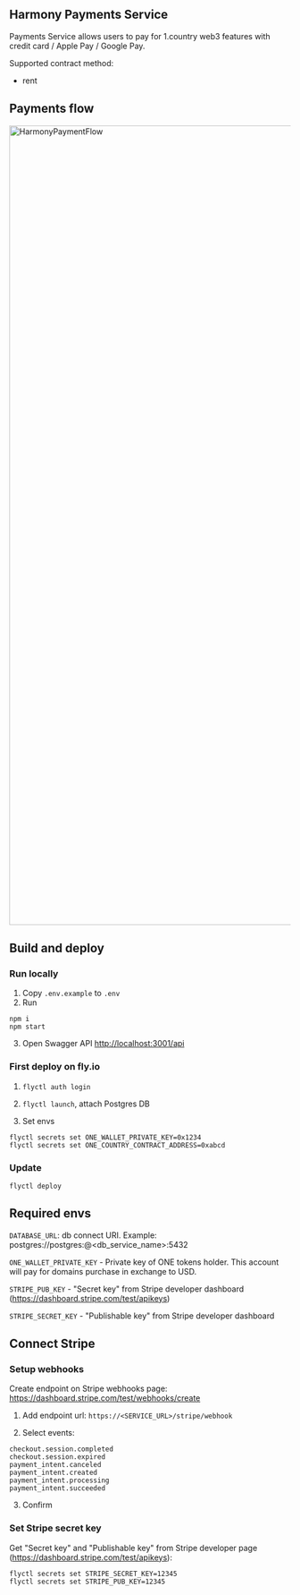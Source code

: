 ## Harmony Payments Service
Payments Service allows users to pay for 1.country web3 features with credit card / Apple Pay / Google Pay.

Supported contract method:
- rent

## Payments flow
<img width="1429" alt="HarmonyPaymentFlow" src="https://user-images.githubusercontent.com/8803471/216304320-79a5dce7-5bd2-4ddb-8653-860f76810163.png">

## Build and deploy
### Run locally
1) Copy `.env.example` to `.env`
2) Run
```shell
npm i
npm start
```
3) Open Swagger API [http://localhost:3001/api](http://localhost:3001/api)

### First deploy on fly.io
1) `flyctl auth login`

2) `flyctl launch`, attach Postgres DB 

3) Set envs
```shell
flyctl secrets set ONE_WALLET_PRIVATE_KEY=0x1234
flyctl secrets set ONE_COUNTRY_CONTRACT_ADDRESS=0xabcd
```

### Update
`flyctl deploy`

## Required envs
`DATABASE_URL`: db connect URI. Example: postgres://postgres:@<db_service_name>:5432

`ONE_WALLET_PRIVATE_KEY` - Private key of ONE tokens holder. This account will pay for domains purchase in exchange to USD.

`STRIPE_PUB_KEY` - "Secret key" from Stripe developer dashboard (https://dashboard.stripe.com/test/apikeys)

`STRIPE_SECRET_KEY` - "Publishable key" from Stripe developer dashboard

## Connect Stripe
### Setup webhooks
Create endpoint on Stripe webhooks page: https://dashboard.stripe.com/test/webhooks/create

1) Add endpoint url: `https://<SERVICE_URL>/stripe/webhook`

2) Select events:
```shell
checkout.session.completed
checkout.session.expired
payment_intent.canceled
payment_intent.created
payment_intent.processing
payment_intent.succeeded
```

3) Confirm

### Set Stripe secret key
Get "Secret key" and "Publishable key" from Stripe developer page (https://dashboard.stripe.com/test/apikeys):
```shell
flyctl secrets set STRIPE_SECRET_KEY=12345
flyctl secrets set STRIPE_PUB_KEY=12345
```
